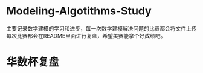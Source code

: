 # Modeling-Algotithms-Study
主要记录数学建模的学习和进步，每一次数学建模解决问题的比赛都会将文件上传
每次比赛都会在README里面进行复盘，希望美赛能拿个好成绩吧。
# 华数杯复盘
